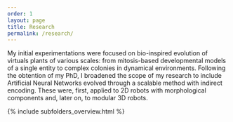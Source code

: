 ```yaml
---
order: 1
layout: page
title: Research
permalink: /research/
---
```


My initial experimentations were focused on bio-inspired evolution of virtuals plants of various scales: from mitosis-based developmental models of a single entity to complex colonies in dynamical environments.
Following the obtention of my PhD, I broadened the scope of my research to include Artificial Neural Networks evolved through a scalable method with indirect encoding.
These were, first, applied to 2D robots with morphological components and, later on, to modular 3D robots.

{% include subfolders_overview.html %}
